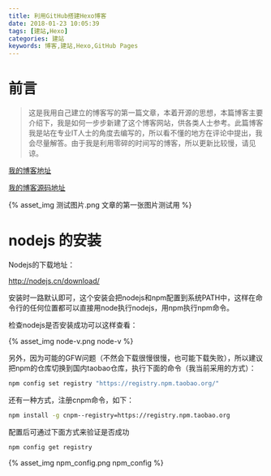 ```yaml
---
title: 利用GitHub搭建Hexo博客
date: 2018-01-23 10:05:39
tags: [建站,Hexo]
categories: 建站
keywords: 博客,建站,Hexo,GitHub Pages
---
```


# 前言

> 这是我用自己建立的博客写的第一篇文章，本着开源的思想，本篇博客主要介绍下，我是如何一步步新建了这个博客网站，供各类人士参考。此篇博客我是站在专业IT人士的角度去编写的，所以看不懂的地方在评论中提出，我会尽量解答。由于我是利用零碎的时间写的博客，所以更新比较慢，请见谅。



[我的博客地址](https://zhshqo.github.io/)

[我的博客源码地址](https://github.com/zhshqo/zhshqo.github.io)

{% asset_img 测试图片.png 文章的第一张图片测试用 %}



# nodejs 的安装

Nodejs的下载地址：

<http://nodejs.cn/download/>

安装时一路默认即可，这个安装会把nodejs和npm配置到系统PATH中，这样在命令行的任何位置都可以直接用node执行nodejs，用npm执行npm命令。

检查nodejs是否安装成功可以这样查看：

{% asset_img node-v.png node-v %}

另外，因为可能的GFW问题（不然会下载很慢很慢，也可能下载失败），所以建议把npm的仓库切换到国内taobao仓库，执行下面的命令（我当前采用的方式）：

```bash
npm config set registry "https://registry.npm.taobao.org/"
```

还有一种方式，注册cnpm命令，如下：

```bash
npm install -g cnpm--registry=https://registry.npm.taobao.org
```

 

配置后可通过下面方式来验证是否成功

```bash
npm config get registry
```

{% asset_img npm_config.png npm_config %}